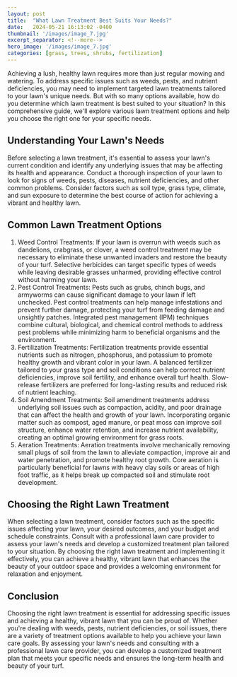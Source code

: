 ```yaml
---
layout: post
title:  "What Lawn Treatment Best Suits Your Needs?"
date:   2024-05-21 16:13:02 -0400
thumbnail: '/images/image_7.jpg'
excerpt_separator: <!--more-->
hero_image: '/images/image_7.jpg'
categories: [grass, trees, shrubs, fertilization]
---
```

Achieving a lush, healthy lawn requires more than just regular mowing and watering. <!--more-->To address specific issues such as weeds, pests, and nutrient deficiencies, you may need to implement targeted lawn treatments tailored to your lawn's unique needs. But with so many options available, how do you determine which lawn treatment is best suited to your situation? In this comprehensive guide, we'll explore various lawn treatment options and help you choose the right one for your specific needs.

## Understanding Your Lawn's Needs
Before selecting a lawn treatment, it's essential to assess your lawn's current condition and identify any underlying issues that may be affecting its health and appearance. Conduct a thorough inspection of your lawn to look for signs of weeds, pests, diseases, nutrient deficiencies, and other common problems. Consider factors such as soil type, grass type, climate, and sun exposure to determine the best course of action for achieving a vibrant and healthy lawn.

## Common Lawn Treatment Options
1. Weed Control Treatments:
If your lawn is overrun with weeds such as dandelions, crabgrass, or clover, a weed control treatment may be necessary to eliminate these unwanted invaders and restore the beauty of your turf. Selective herbicides can target specific types of weeds while leaving desirable grasses unharmed, providing effective control without harming your lawn.
2. Pest Control Treatments:
Pests such as grubs, chinch bugs, and armyworms can cause significant damage to your lawn if left unchecked. Pest control treatments can help manage infestations and prevent further damage, protecting your turf from feeding damage and unsightly patches. Integrated pest management (IPM) techniques combine cultural, biological, and chemical control methods to address pest problems while minimizing harm to beneficial organisms and the environment.
3. Fertilization Treatments:
Fertilization treatments provide essential nutrients such as nitrogen, phosphorus, and potassium to promote healthy growth and vibrant color in your lawn. A balanced fertilizer tailored to your grass type and soil conditions can help correct nutrient deficiencies, improve soil fertility, and enhance overall turf health. Slow-release fertilizers are preferred for long-lasting results and reduced risk of nutrient leaching.
4. Soil Amendment Treatments:
Soil amendment treatments address underlying soil issues such as compaction, acidity, and poor drainage that can affect the health and growth of your lawn. Incorporating organic matter such as compost, aged manure, or peat moss can improve soil structure, enhance water retention, and increase nutrient availability, creating an optimal growing environment for grass roots.
5. Aeration Treatments:
Aeration treatments involve mechanically removing small plugs of soil from the lawn to alleviate compaction, improve air and water penetration, and promote healthy root growth. Core aeration is particularly beneficial for lawns with heavy clay soils or areas of high foot traffic, as it helps break up compacted soil and stimulate root development.

## Choosing the Right Lawn Treatment
When selecting a lawn treatment, consider factors such as the specific issues affecting your lawn, your desired outcomes, and your budget and schedule constraints. Consult with a professional lawn care provider to assess your lawn's needs and develop a customized treatment plan tailored to your situation. By choosing the right lawn treatment and implementing it effectively, you can achieve a healthy, vibrant lawn that enhances the beauty of your outdoor space and provides a welcoming environment for relaxation and enjoyment.

## Conclusion
Choosing the right lawn treatment is essential for addressing specific issues and achieving a healthy, vibrant lawn that you can be proud of. Whether you're dealing with weeds, pests, nutrient deficiencies, or soil issues, there are a variety of treatment options available to help you achieve your lawn care goals. By assessing your lawn's needs and consulting with a professional lawn care provider, you can develop a customized treatment plan that meets your specific needs and ensures the long-term health and beauty of your turf.
